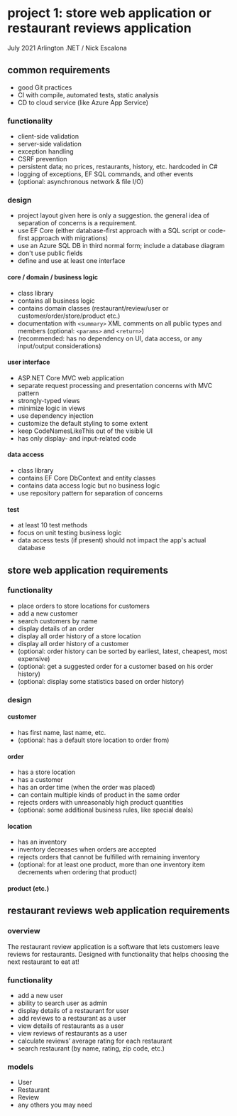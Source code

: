 # project 1: store web application or restaurant reviews application
July 2021 Arlington .NET / Nick Escalona

## common requirements

* good Git practices
* CI with compile, automated tests, static analysis
* CD to cloud service (like Azure App Service)
### functionality
* client-side validation
* server-side validation
* exception handling
* CSRF prevention
* persistent data; no prices, restaurants, history, etc. hardcoded in C#
* logging of exceptions, EF SQL commands, and other events
* (optional: asynchronous network & file I/O)

### design
* project layout given here is only a suggestion. the general idea of
  separation of concerns is a requirement.
* use EF Core (either database-first approach with a SQL script or code-first approach with migrations)
* use an Azure SQL DB in third normal form; include a database diagram
* don't use public fields
* define and use at least one interface

#### core / domain / business logic
* class library
* contains all business logic
* contains domain classes (restaurant/review/user or customer/order/store/product etc.)
* documentation with `<summary>` XML comments on all public types and members (optional: `<params>` and `<return>`)
* (recommended: has no dependency on UI, data access, or any input/output considerations)

#### user interface
* ASP.NET Core MVC web application
* separate request processing and presentation concerns with MVC pattern
* strongly-typed views
* minimize logic in views
* use dependency injection
* customize the default styling to some extent
* keep CodeNamesLikeThis out of the visible UI
* has only display- and input-related code

#### data access
* class library
* contains EF Core DbContext and entity classes
* contains data access logic but no business logic
* use repository pattern for separation of concerns

#### test
* at least 10 test methods
* focus on unit testing business logic
* data access tests (if present) should not impact the app's actual database

## store web application requirements

### functionality
* place orders to store locations for customers
* add a new customer
* search customers by name
* display details of an order
* display all order history of a store location
* display all order history of a customer
* (optional: order history can be sorted by earliest, latest, cheapest, most expensive)
* (optional: get a suggested order for a customer based on his order history)
* (optional: display some statistics based on order history)

### design

#### customer
* has first name, last name, etc.
* (optional: has a default store location to order from)

#### order
* has a store location
* has a customer
* has an order time (when the order was placed)
* can contain multiple kinds of product in the same order
* rejects orders with unreasonably high product quantities
* (optional: some additional business rules, like special deals)

#### location
* has an inventory
* inventory decreases when orders are accepted
* rejects orders that cannot be fulfilled with remaining inventory
* (optional: for at least one product, more than one inventory item decrements when ordering that product)

#### product (etc.)

## restaurant reviews web application requirements

### overview

The restaurant review application is a software that lets customers leave reviews for restaurants. Designed with functionality that helps choosing the next restaurant to eat at!

### functionality

- add a new user
- ability to search user as admin
- display details of a restaurant for user
- add reviews to a restaurant as a user
- view details of restaurants as a user
- view reviews of restaurants as a user
- calculate reviews’ average rating for each restaurant
- search restaurant (by name, rating, zip code, etc.)

### models

- User
- Restaurant
- Review
- any others you may need

